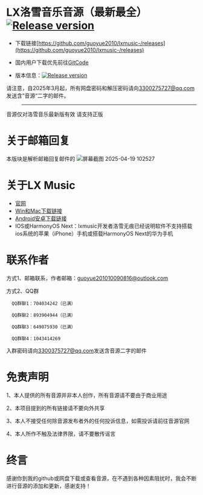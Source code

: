 # LX洛雪音乐音源（最新最全） <a href="https://github.com/guoyue2010/lxmusic-/releases"><img src="https://img.shields.io/github/release/guoyue2010/lxmusic-" alt="Release version"></a>

- 下载链接[https://github.com/guoyue2010/lxmusic-/releases](https://github.com/guoyue2010/lxmusic-/releases)

- 国内用户下载优先前往[GitCode](https://gitcode.com/guoyue2010/lxmusic-)

- 版本信息：<a href="https://github.com/guoyue2010/lxmusic-/releases"><img src="https://img.shields.io/github/release/guoyue2010/lxmusic-" alt="Release version"></a>

请注意，自2025年3月起，所有网盘密码和解压密码请向[3300275727@qq.com](mailto:3300275727@qq.com)发送含”音源“二字的邮件。

> ----------------------------------------
  音源仅对洛雪音乐最新版有效
  请支持正版

# 关于邮箱回复
本版块是解析邮箱回复邮件的
![屏幕截图 2025-04-19 102527](https://github.com/user-attachments/assets/5c31495c-76ff-467c-bacc-43c6617995cc)

# 关于LX Music
- [官网](https://lxmusic.toside.cn/)
- [Win和Mac下载链接](https://github.com/lyswhut/lx-music-desktop?tab=readme-ov-file#readme)
- [Android安卓下载链接](https://github.com/lyswhut/lx-music-mobile)
- IOS或HarmonyOS Next：lxmusic开发者洛雪无痕已经说明软件不支持搭载ios系统的苹果（iPhone）手机或搭载HarmonyOS Next的华为手机

# 联系作者
方式1、邮箱联系，作者邮箱：[guoyue201010090816@outlook.com](mailto:guoyue201010090816@outlook.com)

方式2、QQ群

      QQ群聊1：704034242（已满）
    
      QQ群聊2：893904944（已满）

      QQ群聊3：649075930（已满）

      QQ群聊4：1043414269

入群密码请向[3300375727@qq.com](mailto:3300275727@qq.com)发送含音源二字的邮件

# 免责声明
1、本人提供的所有音源并非本人创作，所有音源请不要由于商业用途

2、本项目提到的所有链接请不要向外共享

3、本人不接受任何除音源发布者外的任何投诉信息，如需投诉请前往音源官网

4、本人所作不触及法律界限，请不要散传谣言

# 终言
感谢你到我的github或网盘下载或查看音源，在不遇到各种因素阻扰时，我会不断进行音源的添加和更新，感谢支持！

